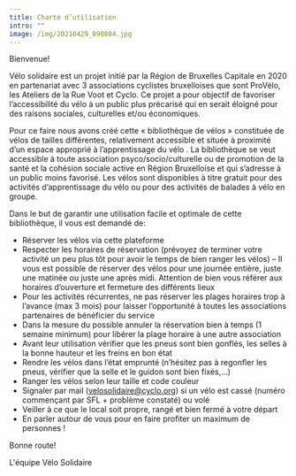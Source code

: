 ```yaml
---
title: Charte d’utilisation
intro: ""
image: /img/20210429_090804.jpg
---
```

Bienvenue!

Vélo solidaire est un projet initié par la Région de Bruxelles Capitale en 2020 en partenariat avec 3 associations cyclistes bruxelloises que sont ProVélo, les Ateliers de la Rue Voot et Cyclo. Ce projet a pour objectif de favoriser l’accessibilité du vélo à un public plus précarisé qui en serait éloigné pour des raisons sociales, culturelles et/ou économiques.

Pour ce faire nous avons créé cette « bibliothèque de vélos » constituée de vélos de tailles différentes, relativement accessible et située à proximité d’un espace approprié à l’apprentissage du vélo .
La bibliothèque se veut accessible à toute association psyco/socio/culturelle ou de promotion de la santé et la cohésion sociale active en Région Bruxelloise et qui s’adresse à un public moins favorisé. Les vélos sont disponibles à titre gratuit pour des activités d’apprentissage du vélo ou pour des activités de balades à vélo en groupe.

Dans le but de garantir une utilisation facile et optimale de cette bibliothèque, il vous est demandé de:

* Réserver les vélos via cette plateforme 
* Respecter les horaires de réservation (prévoyez de terminer votre activité un peu plus tôt pour avoir le temps de bien ranger les vélos) – Il vous est possible de réserver des vélos pour une journée entière, juste une matinée ou juste une après midi. Attention de bien vous référer aux horaires d’ouverture et fermeture des différents lieux
* Pour les activités récurrentes, ne pas réserver les plages horaires trop à l’avance (max 3 mois) pour laisser l’opportunité à toutes les associations partenaires de bénéficier du service
* Dans la mesure du possible annuler la réservation bien à temps (1 semaine minimum) pour libérer la plage horaire à une autre association
* Avant leur utilisation vérifier que les pneus sont bien gonflés, les selles à la bonne hauteur et les freins en bon état
* Rendre les vélos dans l’état emprunté (n’hésitez pas à regonfler les pneus, vérifier que la selle et le guidon sont bien fixés,…)
* Ranger les vélos selon leur taille et code couleur
* Signaler par mail (velosolidaire@cyclo.org) si un vélo est cassé (numéro commençant par SFL + problème constaté) ou volé
* Veiller à ce que le local soit propre, rangé et bien fermé à votre départ
* En parler autour de vous pour en faire profiter un maximum de personnes !

Bonne route!

L'équipe Vélo Solidaire